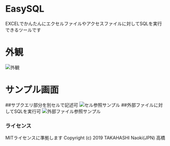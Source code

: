 # EasySQL
EXCELでかんたんにエクセルファイルやアクセスファイルに対してSQLを実行できるツールです

# 外観
![外観](https://user-images.githubusercontent.com/50874513/69812391-6710ae80-1233-11ea-8379-5251d57de4f5.png)

# サンプル画面
##サブクエリ部分を別セルで記述可
![セル参照サンプル](https://user-images.githubusercontent.com/50874513/69870083-1ad87380-12f2-11ea-8a5b-24c149dcfeed.png)
##外部ファイルに対してSQLを実行可
![外部ファイル参照サンプル](https://user-images.githubusercontent.com/50874513/69870085-1ad87380-12f2-11ea-8e06-4304703bfc0d.png)


### ライセンス
MITライセンスに準拠します
Copyright (c) 2019 TAKAHASHI Naoki(JPN) 高橋
